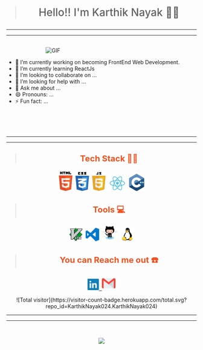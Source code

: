 > <p align="center" style="font-size:28px;font-weight:500"> Hello!! I'm Karthik Nayak 🎯️🚀️</p>

---

---

</br>

<img align="right" alt="GIF" width="400" src="https://media.giphy.com/media/L8K62iTDkzGX6/giphy.gif"/>

</br>

- 🔭 I’m currently working on becoming FrontEnd Web Development.
- 🌱 I’m currently learning ReactJs
- 👯 I’m looking to collaborate on ...
- 🤔 I’m looking for help with ...
- 💬 Ask me about ...
- 😄 Pronouns: ...
- ⚡ Fun fact: ...

</br> </br> </br>

---

---

> ## <p style="color:#F4511E;font-size:22px" align="center"> **Tech Stack** 👨‍💻️</p>

<p align="center">
        <img width="36px" alt="linkedin" src="assets/html5.svg">&nbsp;
        <img width="36px" alt="linkedin" src="assets/css3.svg">&nbsp;
        <img width="36px" alt="linkedin" src="assets/javascript.svg">&nbsp;
        <img width="46px" alt="linkedin" src="assets/react.svg">&nbsp;
        <img width="40px" alt="linkedin" src="assets/c-plus.svg">
</p>

> ## <p style="color:#F4511E;font-size:22px" align="center"> **Tools** 💻️ </p>

<p align="center">
        <img width="36px" alt="vim" src="assets/vim.svg">&nbsp;
        <img width="36px" alt="vscode" src="assets/visual-studio-code.svg">&nbsp;
        <img width="40px" alt="vscode" src="assets/github.svg">&nbsp;
        <img width="36px" alt="linux" src="assets/linux.svg">
</p>

> ## <p style="color:#f4511e;font-size:22px" align="center"> **You can Reach me out** ☎️ </p>

<p align="center">
    <a href="www.linkedin.com/in/karthik-nayak24">
        <img width="30px" alt="linkedin" src="assets/linkedin.svg">&nbsp;
    </a>
    <a href="karunayak63@gmail.com">
        <img width="36px" alt="gmail" src="assets/gmail.svg">
    </a>
 </p>

<p align="center">
    ![Total visitor](https://visitor-count-badge.herokuapp.com/total.svg?repo_id=KarthikNayak024.KarthikNayak024)
</p>

---

---

</br>

<p align="center">
    <img src="https://github-readme-stats.vercel.app/api?username=KarthikNayak024&show_icons=true&text_color=000&icon_color=00C853&title_color=FF6F00">
</p>
